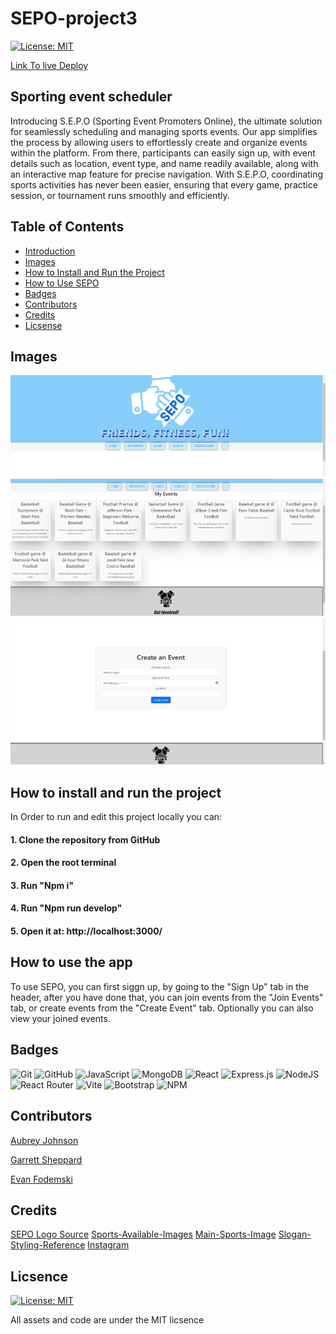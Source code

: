 # SEPO-project3
[![License: MIT](https://img.shields.io/badge/License-MIT-yellow.svg)](https://opensource.org/licenses/MIT)

[Link To live Deploy](placeholder)


## Sporting event scheduler

Introducing S.E.P.O (Sporting Event Promoters Online), the ultimate solution for seamlessly scheduling and managing sports events. Our app simplifies the process by allowing users to effortlessly create and organize events within the platform. From there, participants can easily sign up, with event details such as location, event type, and name readily available, along with an interactive map feature for precise navigation. With S.E.P.O, coordinating sports activities has never been easier, ensuring that every game, practice session, or tournament runs smoothly and efficiently.




## Table of Contents

- [Introduction](#sporting-event-scheduler)
- [Images](#images)
- [How to Install and Run the Project](#how-to-install-and-run-the-project)
- [How to Use SEPO](#how-to-use-the-app)
- [Badges](#badges)
- [Contributors](#contributors)
- [Credits](#credits)
- [Licsense](#licsence)









## Images

![alt text](client/public/README1.png)
![alt text](client/public/README2.png)
![alt text](client/public/README3.png)

## How to install and run the project

In Order to run and edit this project locally you can:

#### 1. Clone the repository from GitHub

#### 2. Open the root terminal

#### 3. Run "Npm i"

#### 4. Run "Npm run develop" 

#### 5. Open it at: http://localhost:3000/


## How to use the app
To use SEPO, you can first siggn up, by going to the "Sign Up" tab in the header, after you have done that, you can join events from the "Join Events" tab, or create events from the "Create Event" tab. Optionally you can also view your joined events. 


## Badges 



![Git](https://img.shields.io/badge/git-%23F05033.svg?style=for-the-badge&logo=git&logoColor=white)
![GitHub](https://img.shields.io/badge/github-%23121011.svg?style=for-the-badge&logo=github&logoColor=white)
![JavaScript](https://img.shields.io/badge/javascript-%23323330.svg?style=for-the-badge&logo=javascript&logoColor=%23F7DF1E)
![MongoDB](https://img.shields.io/badge/MongoDB-%234ea94b.svg?style=for-the-badge&logo=mongodb&logoColor=white)
![React](https://img.shields.io/badge/react-%2320232a.svg?style=for-the-badge&logo=react&logoColor=%2361DAFB)
![Express.js](https://img.shields.io/badge/express.js-%23404d59.svg?style=for-the-badge&logo=express&logoColor=%2361DAFB)
![NodeJS](https://img.shields.io/badge/node.js-6DA55F?style=for-the-badge&logo=node.js&logoColor=white)
![React Router](https://img.shields.io/badge/React_Router-CA4245?style=for-the-badge&logo=react-router&logoColor=white)
![Vite](https://img.shields.io/badge/vite-%23646CFF.svg?style=for-the-badge&logo=vite&logoColor=white)
![Bootstrap](https://img.shields.io/badge/bootstrap-%238511FA.svg?style=for-the-badge&logo=bootstrap&logoColor=white)
![NPM](https://img.shields.io/badge/NPM-%23CB3837.svg?style=for-the-badge&logo=npm&logoColor=white)

## Contributors
[Aubrey Johnson](https://github.com/aubreymlj96)

[Garrett Sheppard](https://github.com/gmoney3303)

[Evan Fodemski](https://github.com/EvanFodemski)

## Credits

[SEPO Logo Source](https://express.adobe.com/express-apps/logo-maker/preview)
[Sports-Available-Images](https://www.shutterstock.com/image-vector/sports-mix-sport-players-action-cartoon-1684288108)
[Main-Sports-Image](https://www.shutterstock.com/image-vector/)
[Slogan-Styling-Reference](https://codepen.io/mandymichael/pen/bWqyMN)
[Instagram](https://www.instagram.com/sporteventpromotersonline/)

## Licsence
[![License: MIT](https://img.shields.io/badge/License-MIT-yellow.svg)](https://opensource.org/licenses/MIT)

All assets and code are under the MIT licsence


